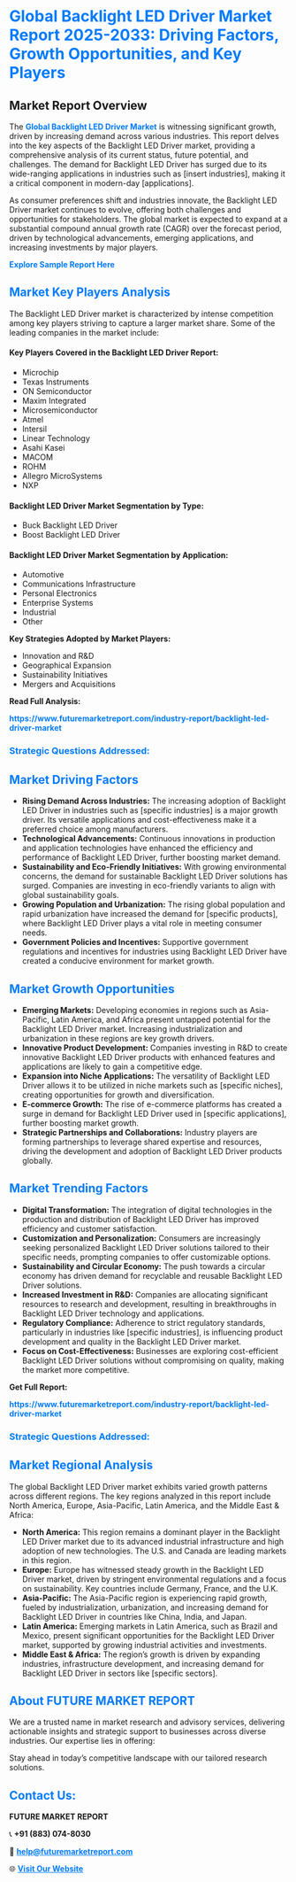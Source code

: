<h1 style="color: #007BFF;">Global Backlight LED Driver Market Report 2025-2033: Driving Factors, Growth Opportunities, and Key Players</h1>

<section id="overview">
<h2>Market Report Overview</h2>
<p>The <a href="https://www.futuremarketreport.com/industry-report/backlight-led-driver-market" style="color: #007BFF; text-decoration: none;"><strong>Global Backlight LED Driver Market</strong></a> is witnessing significant growth, driven by increasing demand across various industries. This report delves into the key aspects of the Backlight LED Driver market, providing a comprehensive analysis of its current status, future potential, and challenges. The demand for Backlight LED Driver has surged due to its wide-ranging applications in industries such as [insert industries], making it a critical component in modern-day [applications].</p>
<p>As consumer preferences shift and industries innovate, the Backlight LED Driver market continues to evolve, offering both challenges and opportunities for stakeholders. The global market is expected to expand at a substantial compound annual growth rate (CAGR) over the forecast period, driven by technological advancements, emerging applications, and increasing investments by major players.</p>
</section>

<section id="overview">
<p><a href="https://www.futuremarketreport.com/request-sample/reportId=90142" style="color: #007BFF; text-decoration: none;"><strong>Explore Sample Report Here</strong></a></p>
</section>

<section id="key-players">
<h2 style="color: #007BFF;">Market Key Players Analysis</h2>
<p>The Backlight LED Driver market is characterized by intense competition among key players striving to capture a larger market share. Some of the leading companies in the market include:</p>
<h4>Key Players Covered in the Backlight LED Driver Report:</h4>
<ul><li>Microchip</li><li>Texas Instruments</li><li>ON Semiconductor</li><li>Maxim Integrated</li><li>Microsemiconductor</li><li>Atmel</li><li>Intersil</li><li>Linear Technology</li><li>Asahi Kasei</li><li>MACOM</li><li>ROHM</li><li>Allegro MicroSystems</li><li>NXP</li></ul>
<h4>Backlight LED Driver Market Segmentation by Type:</h4>
<ul><li>Buck Backlight LED Driver</li><li>Boost Backlight LED Driver</li></ul>

<h4>Backlight LED Driver Market Segmentation by Application:</h4>
<ul><li>Automotive</li><li>Communications Infrastructure</li><li>Personal Electronics</li><li>Enterprise Systems</li><li>Industrial</li><li>Other</li></ul>
<p><strong>Key Strategies Adopted by Market Players:</strong></p>
<ul>
<li>Innovation and R&D</li>
<li>Geographical Expansion</li>
<li>Sustainability Initiatives</li>
<li>Mergers and Acquisitions</li>
</ul>
</section>

<section>
<p><strong>Read Full Analysis: </strong></p><a href="https://www.futuremarketreport.com/industry-report/backlight-led-driver-market" style="color: #007BFF; text-decoration: none;"><strong>https://www.futuremarketreport.com/industry-report/backlight-led-driver-market</strong></a>
<h3 style="color: #007BFF;">Strategic Questions Addressed:</h3>
</section>

<section id="driving-factors">
<h2 style="color: #007BFF;">Market Driving Factors</h2>
<ul>
<li><strong>Rising Demand Across Industries:</strong> The increasing adoption of Backlight LED Driver in industries such as [specific industries] is a major growth driver. Its versatile applications and cost-effectiveness make it a preferred choice among manufacturers.</li>
<li><strong>Technological Advancements:</strong> Continuous innovations in production and application technologies have enhanced the efficiency and performance of Backlight LED Driver, further boosting market demand.</li>
<li><strong>Sustainability and Eco-Friendly Initiatives:</strong> With growing environmental concerns, the demand for sustainable Backlight LED Driver solutions has surged. Companies are investing in eco-friendly variants to align with global sustainability goals.</li>
<li><strong>Growing Population and Urbanization:</strong> The rising global population and rapid urbanization have increased the demand for [specific products], where Backlight LED Driver plays a vital role in meeting consumer needs.</li>
<li><strong>Government Policies and Incentives:</strong> Supportive government regulations and incentives for industries using Backlight LED Driver have created a conducive environment for market growth.</li>
</ul>
</section>

<section id="growth-opportunities">
<h2 style="color: #007BFF;">Market Growth Opportunities</h2>
<ul>
<li><strong>Emerging Markets:</strong> Developing economies in regions such as Asia-Pacific, Latin America, and Africa present untapped potential for the Backlight LED Driver market. Increasing industrialization and urbanization in these regions are key growth drivers.</li>
<li><strong>Innovative Product Development:</strong> Companies investing in R&D to create innovative Backlight LED Driver products with enhanced features and applications are likely to gain a competitive edge.</li>
<li><strong>Expansion into Niche Applications:</strong> The versatility of Backlight LED Driver allows it to be utilized in niche markets such as [specific niches], creating opportunities for growth and diversification.</li>
<li><strong>E-commerce Growth:</strong> The rise of e-commerce platforms has created a surge in demand for Backlight LED Driver used in [specific applications], further boosting market growth.</li>
<li><strong>Strategic Partnerships and Collaborations:</strong> Industry players are forming partnerships to leverage shared expertise and resources, driving the development and adoption of Backlight LED Driver products globally.</li>
</ul>
</section>

<section id="trending-factors">
<h2 style="color: #007BFF;">Market Trending Factors</h2>
<ul>
<li><strong>Digital Transformation:</strong> The integration of digital technologies in the production and distribution of Backlight LED Driver has improved efficiency and customer satisfaction.</li>
<li><strong>Customization and Personalization:</strong> Consumers are increasingly seeking personalized Backlight LED Driver solutions tailored to their specific needs, prompting companies to offer customizable options.</li>
<li><strong>Sustainability and Circular Economy:</strong> The push towards a circular economy has driven demand for recyclable and reusable Backlight LED Driver solutions.</li>
<li><strong>Increased Investment in R&D:</strong> Companies are allocating significant resources to research and development, resulting in breakthroughs in Backlight LED Driver technology and applications.</li>
<li><strong>Regulatory Compliance:</strong> Adherence to strict regulatory standards, particularly in industries like [specific industries], is influencing product development and quality in the Backlight LED Driver market.</li>
<li><strong>Focus on Cost-Effectiveness:</strong> Businesses are exploring cost-efficient Backlight LED Driver solutions without compromising on quality, making the market more competitive.</li>
</ul>
</section>

<section>
<p><strong>Get Full Report: </strong></p><a href="https://www.futuremarketreport.com/industry-report/backlight-led-driver-market" style="color: #007BFF; text-decoration: none;"><strong>https://www.futuremarketreport.com/industry-report/backlight-led-driver-market</strong></a>
<h3 style="color: #007BFF;">Strategic Questions Addressed:</h3>
</section>


<section id="regional-analysis">
<h2 style="color: #007BFF;">Market Regional Analysis</h2>
<p>The global Backlight LED Driver market exhibits varied growth patterns across different regions. The key regions analyzed in this report include North America, Europe, Asia-Pacific, Latin America, and the Middle East & Africa:</p>
<ul>
<li><strong>North America:</strong> This region remains a dominant player in the Backlight LED Driver market due to its advanced industrial infrastructure and high adoption of new technologies. The U.S. and Canada are leading markets in this region.</li>
<li><strong>Europe:</strong> Europe has witnessed steady growth in the Backlight LED Driver market, driven by stringent environmental regulations and a focus on sustainability. Key countries include Germany, France, and the U.K.</li>
<li><strong>Asia-Pacific:</strong> The Asia-Pacific region is experiencing rapid growth, fueled by industrialization, urbanization, and increasing demand for Backlight LED Driver in countries like China, India, and Japan.</li>
<li><strong>Latin America:</strong> Emerging markets in Latin America, such as Brazil and Mexico, present significant opportunities for the Backlight LED Driver market, supported by growing industrial activities and investments.</li>
<li><strong>Middle East & Africa:</strong> The region’s growth is driven by expanding industries, infrastructure development, and increasing demand for Backlight LED Driver in sectors like [specific sectors].</li>
</ul>
</section>

<footer>
<h2 style="color: #007BFF;">About FUTURE MARKET REPORT</h2>
<p>We are a trusted name in market research and advisory services, delivering actionable insights and strategic support to businesses across diverse industries. Our expertise lies in offering:</p>

<p>Stay ahead in today’s competitive landscape with our tailored research solutions.</p>

<h2 style="color: #007BFF;">Contact Us:</h2>
<p><strong>FUTURE MARKET REPORT</strong></p>
<p>📞 <strong>+91 (883) 074-8030</strong></p>
<p>📧 <strong><a href="mailto:help@futuremarketreport.com" style="color: #007BFF;">help@futuremarketreport.com</a></strong></p>
<p>🌐 <strong><a href="https://www.futuremarketreport.com/" style="color: #007BFF;">Visit Our Website</a></strong></p>
</footer>